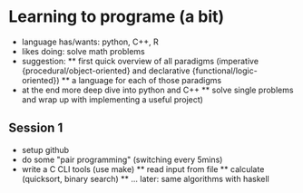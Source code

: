 # Learning to programe (a bit)

* language has/wants: python, C++, R
* likes doing: solve math problems
* suggestion:
** first quick overview of all paradigms (imperative {procedural/object-oriented} and declarative {functional/logic-oriented})
** a language for each of those paradigms
* at the end more deep dive into python and C++
** solve single problems and wrap up with implementing a useful project)

## Session 1

* setup github
* do some "pair programming" (switching every 5mins)
* write a C CLI tools (use make)
** read input from file
** calculate (quicksort, binary search)
** ... later: same algorithms with haskell


